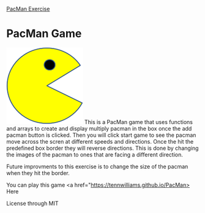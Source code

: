 <a href="https://github.com/TennWilliams/PacMan"> PacMan Exercise </a>
# PacMan Game
<img src="PacMan1.png" width="200" height="200">
This is a PacMan game that uses functions and arrays to create and display multiply pacman in the box once the add pacman button is clicked.  Then you will click start game to see the pacman move across the scren at different speeds and directions.  Once the hit the predefined box border they will reverse directions.  This is done by changing the images of the pacman to ones that are facing a different direction.

Future improvments to this exercise is to change the size of the pacman when they hit the border.

You can play this game <a href="https://tennwilliams.github.io/PacMan> Here </a>

License through MIT
